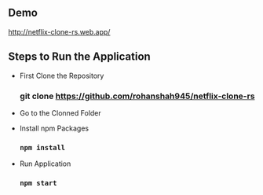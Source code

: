 ## Demo

http://netflix-clone-rs.web.app/

## Steps to Run the Application

- First Clone the Repository
  ### git clone https://github.com/rohanshah945/netflix-clone-rs
  
- Go to the Clonned Folder

- Install npm Packages
  ### `npm install`
  
- Run Application
  ### `npm start`
